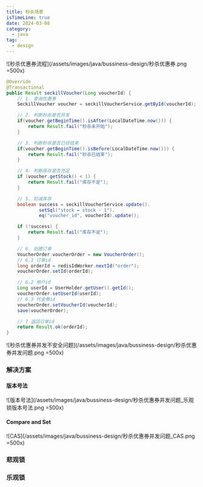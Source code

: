 ```yaml
---
title: 秒杀场景
isTimeLine: true
date: 2024-03-08
category:
  - java
tag:
  - design
---
```



![秒杀优惠券流程](/assets/images/java/bussiness-design/秒杀优惠券.png =500x)


```java
@Override
@Transactional
public Result seckillVoucher(Long voucherId) {
    // 1. 查询优惠券
    SeckillVoucher voucher = seckillVoucherService.getById(voucherId);

    // 2. 判断秒杀是否开发
    if(voucher.getBeginTime().isAfter(LocalDateTime.now())) {
        return Result.fail("秒杀未开始");
    }

    // 3. 判断秒杀是否已经结束
    if(voucher.getBeginTime().isBefore(LocalDateTime.now())) {
        return Result.fail("秒杀已结束");
    }

    // 4. 判断库存是否充足
    if (voucher.getStock() < 1) {
        return Result.fail("库存不足");
    }

    // 5. 扣减库存
    boolean success = seckillVoucherService.update().
            setSql("stock = stock - 1").
            eq("voucher_id", voucherId).update();

    if (!success) {
        return Result.fail("库存不足");
    }

    // 6. 创建订单
    VoucherOrder voucherOrder = new VoucherOrder();
    // 6.1 订单id
    long orderId = redisIdWorker.nextId("order");
    voucherOrder.setId(orderId);

    // 6.2 用户id
    Long userId = UserHolder.getUser().getId();
    voucherOrder.setUserId(userId);
    // 6.3 代金券id
    voucherOrder.setVoucherId(voucherId);
    save(voucherOrder);

    // 7 返回订单id
    return Result.ok(orderId);
}
```



![秒杀优惠券并发不安全问题](/assets/images/java/bussiness-design/秒杀优惠券并发问题.png =500x)

### 解决方案

#### 版本号法

![版本号法](/assets/images/java/bussiness-design/秒杀优惠券并发问题_乐观锁版本号法.png =500x)

#### Compare and Set

![CAS](/assets/images/java/bussiness-design/秒杀优惠券并发问题_CAS.png =500x)


### 悲观锁



### 乐观锁